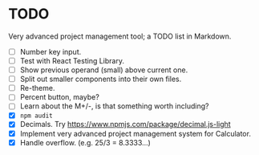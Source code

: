# TODO

Very advanced project management tool; a TODO list in Markdown.

- [ ] Number key input.
- [ ] Test with React Testing Library.
- [ ] Show previous operand (small) above current one.
- [ ] Split out smaller components into their own files.
- [ ] Re-theme.
- [ ] Percent button, maybe?
- [ ] Learn about the M+/-, is that something worth including?
- [x] `npm audit`
- [x] Decimals. Try https://www.npmjs.com/package/decimal.js-light
- [x] Implement very advanced project management system for Calculator.
- [x] Handle overflow. (e.g. 25/3 = 8.3333...)
